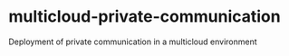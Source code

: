# multicloud-private-communication
Deployment of private communication in a multicloud environment

